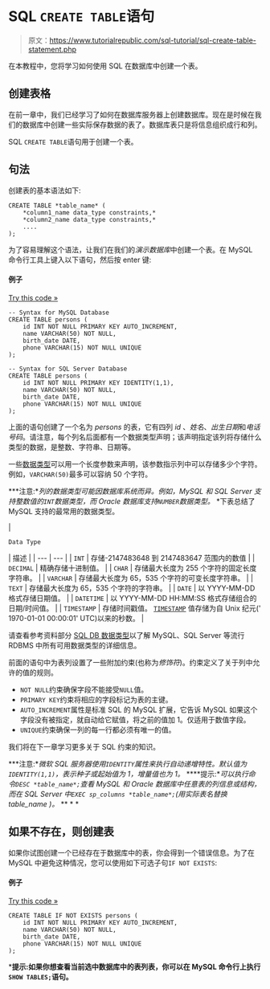# SQL `CREATE TABLE`语句

> 原文：<https://www.tutorialrepublic.com/sql-tutorial/sql-create-table-statement.php>

在本教程中，您将学习如何使用 SQL 在数据库中创建一个表。

## 创建表格

在前一章中，我们已经学习了如何在数据库服务器上创建数据库。现在是时候在我们的数据库中创建一些实际保存数据的表了。数据库表只是将信息组织成行和列。

SQL `CREATE TABLE`语句用于创建一个表。

## 句法

创建表的基本语法如下:

```
CREATE TABLE *table_name* (
    *column1_name data_type constraints,*
    *column2_name data_type constraints,*
    ....
);

```

为了容易理解这个语法，让我们在我们的*演示数据库*中创建一个表。在 MySQL 命令行工具上键入以下语句，然后按 enter 键:

#### 例子

[Try this code »](../codelab.php?topic=sql&file=create-table "Try this code using online Editor")

```
-- Syntax for MySQL Database 
CREATE TABLE persons (
    id INT NOT NULL PRIMARY KEY AUTO_INCREMENT,
    name VARCHAR(50) NOT NULL,
    birth_date DATE,
    phone VARCHAR(15) NOT NULL UNIQUE
);

-- Syntax for SQL Server Database 
CREATE TABLE persons (
    id INT NOT NULL PRIMARY KEY IDENTITY(1,1),
    name VARCHAR(50) NOT NULL,
    birth_date DATE,
    phone VARCHAR(15) NOT NULL UNIQUE
);
```

上面的语句创建了一个名为 *persons* 的表，它有四列 *id* 、*姓名*、*出生日期*和*电话号码*。请注意，每个列名后面都有一个数据类型声明；该声明指定该列将存储什么类型的数据，是整数、字符串、日期等。

一些[数据类型](../sql-reference/mysql-data-types.php)可以用一个长度参数来声明，该参数指示列中可以存储多少个字符。例如，`VARCHAR(50)`最多可以容纳 50 个字符。

 ***注意:**列的数据类型可能因数据库系统而异。例如，MySQL 和 SQL Server 支持整数值的`INT`数据类型，而 Oracle 数据库支持`NUMBER`数据类型。*  *下表总结了 MySQL 支持的最常用的数据类型。

| 

```
Data Type      
```

 | 描述 |
| --- | --- |
| `INT` | 存储-2147483648 到 2147483647 范围内的数值 |
| `DECIMAL` | 精确存储十进制值。 |
| `CHAR` | 存储最大长度为 255 个字符的固定长度字符串。 |
| `VARCHAR` | 存储最大长度为 65，535 个字符的可变长度字符串。 |
| `TEXT` | 存储最大长度为 65，535 个字符的字符串。 |
| `DATE` | 以 YYYY-MM-DD 格式存储日期值。 |
| `DATETIME` | 以 YYYY-MM-DD HH:MM:SS 格式存储组合的日期/时间值。 |
| `TIMESTAMP` | 存储时间戳值。 [`TIMESTAMP`](../sql-reference/mysql-data-types.php#datetime-and-timestamp) 值存储为自 Unix 纪元(' 1970-01-01 00:00:01' UTC)以来的秒数。 |

请查看参考资料部分 [SQL DB 数据类型](../sql-reference/mysql-data-types.php)以了解 MySQL、SQL Server 等流行 RDBMS 中所有可用数据类型的详细信息。

前面的语句中为表列设置了一些附加约束(也称为*修饰符*)。约束定义了关于列中允许的值的规则。

*   `NOT NULL`约束确保字段不能接受`NULL`值。
*   `PRIMARY KEY`约束将相应的字段标记为表的主键。
*   `AUTO_INCREMENT`属性是标准 SQL 的 MySQL 扩展，它告诉 MySQL 如果这个字段没有被指定，就自动给它赋值，将之前的值加 1。仅适用于数值字段。
*   `UNIQUE`约束确保一列的每一行都必须有唯一的值。

我们将在下一章学习更多关于 SQL 约束的知识。

 ***注意:**微软 SQL 服务器使用`IDENTITY`属性来执行自动递增特性。默认值为`IDENTITY(1,1)`，表示种子或起始值为 1，增量值也为 1。*  ****提示:**可以执行命令`DESC *table_name*;`查看 MySQL 和 Oracle 数据库中任意表的列信息或结构，而在 SQL Server 中`EXEC sp_columns *table_name*;`(用实际表名替换 *table_name* )。*  ** * *

## 如果不存在，则创建表

如果你试图创建一个已经存在于数据库中的表，你会得到一个错误信息。为了在 MySQL 中避免这种情况，您可以使用如下可选子句`IF NOT EXISTS`:

#### 例子

[Try this code »](../codelab.php?topic=sql&file=create-table-if-not-exists "Try this code using online Editor")

```
CREATE TABLE IF NOT EXISTS persons (
    id INT NOT NULL PRIMARY KEY AUTO_INCREMENT,
    name VARCHAR(50) NOT NULL,
    birth_date DATE,
    phone VARCHAR(15) NOT NULL UNIQUE
);
```

 ***提示:**如果你想查看当前选中数据库中的表列表，你可以在 MySQL 命令行上执行`SHOW TABLES;`语句。****